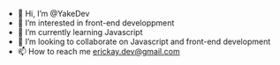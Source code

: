 - 👋 Hi, I’m @YakeDev
- 👀 I’m interested in front-end developpment
- 🌱 I’m currently learning Javascript
- 💞️ I’m looking to collaborate on Javascript and front-end development
- 📫 How to reach me erickay.dev@gmail.com

<!---
YakeDev/YakeDev is a ✨ special ✨ repository because its `README.md` (this file) appears on your GitHub profile.
You can click the Preview link to take a look at your changes.
--->
